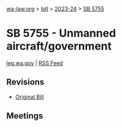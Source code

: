 [wa-law.org](/) > [bill](/bill/) > [2023-24](/bill/2023-24/) > [SB 5755](/bill/2023-24/sb/5755/)

# SB 5755 - Unmanned aircraft/government
[leg.wa.gov](https://app.leg.wa.gov/billsummary?BillNumber=5755&Year=2023&Initiative=false) | [RSS Feed](./rss.xml)

## Revisions
* [Original Bill](1/)

## Meetings